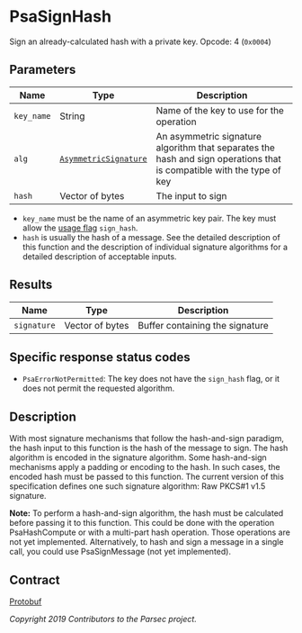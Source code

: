 # PsaSignHash

Sign an already-calculated hash with a private key. Opcode: 4 (`0x0004`)

## Parameters

| Name       | Type                                                                    | Description                                                                                                           |
|------------|-------------------------------------------------------------------------|-----------------------------------------------------------------------------------------------------------------------|
| `key_name` | String                                                                  | Name of the key to use for the operation                                                                              |
| `alg`      | [`AsymmetricSignature`](psa_algorithm.md#asymmetricsignature-algorithm) | An asymmetric signature algorithm that separates the hash and sign operations that is compatible with the type of key |
| `hash`     | Vector of bytes                                                         | The input to sign                                                                                                     |

- `key_name` must be the name of an asymmetric key pair. The key must allow the [usage
   flag](psa_key_attributes.md#usageflags-type) `sign_hash`.
- `hash` is usually the hash of a message. See the detailed description of this function and the
   description of individual signature algorithms for a detailed description of acceptable inputs.

## Results

| Name        | Type            | Description                     |
|-------------|-----------------|---------------------------------|
| `signature` | Vector of bytes | Buffer containing the signature |

## Specific response status codes

- `PsaErrorNotPermitted`: The key does not have the `sign_hash` flag, or it does not permit the
   requested algorithm.

## Description

With most signature mechanisms that follow the hash-and-sign paradigm, the hash input to this
function is the hash of the message to sign. The hash algorithm is encoded in the signature
algorithm. Some hash-and-sign mechanisms apply a padding or encoding to the hash. In such cases, the
encoded hash must be passed to this function. The current version of this specification defines one
such signature algorithm: Raw PKCS#1 v1.5 signature.

**Note:** To perform a hash-and-sign algorithm, the hash must be calculated before passing it to
this function. This could be done with the operation PsaHashCompute or with a multi-part hash
operation. Those operations are not yet implemented. Alternatively, to hash and sign a message in a
single call, you could use PsaSignMessage (not yet implemented).

## Contract

[Protobuf](https://github.com/parallaxsecond/parsec-operations/blob/master/protobuf/psa_sign_hash.proto)

*Copyright 2019 Contributors to the Parsec project.*
